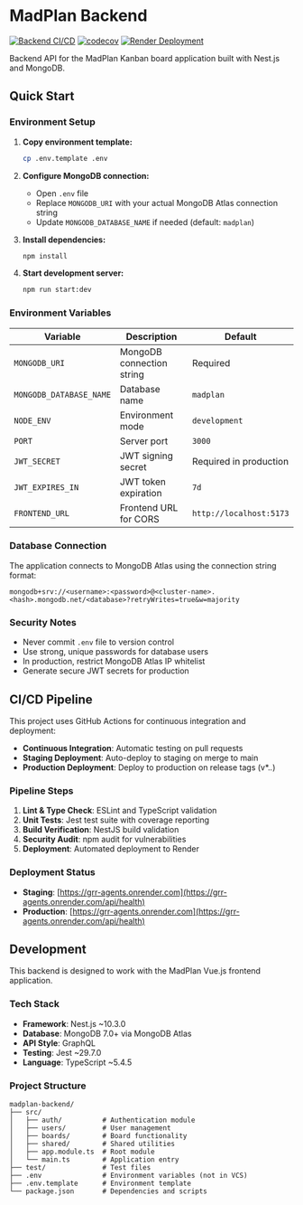 # MadPlan Backend

[![Backend CI/CD](https://github.com/USERNAME/REPO_NAME/actions/workflows/ci.yml/badge.svg)](https://github.com/USERNAME/REPO_NAME/actions/workflows/ci.yml)
[![codecov](https://codecov.io/gh/USERNAME/REPO_NAME/branch/main/graph/badge.svg)](https://codecov.io/gh/USERNAME/REPO_NAME)
[![Render Deployment](https://img.shields.io/badge/Render-Deployed-success)](https://grr-agents.onrender.com/api/health)

Backend API for the MadPlan Kanban board application built with Nest.js and MongoDB.

## Quick Start

### Environment Setup

1. **Copy environment template:**
   ```bash
   cp .env.template .env
   ```

2. **Configure MongoDB connection:**
   - Open `.env` file
   - Replace `MONGODB_URI` with your actual MongoDB Atlas connection string
   - Update `MONGODB_DATABASE_NAME` if needed (default: `madplan`)

3. **Install dependencies:**
   ```bash
   npm install
   ```

4. **Start development server:**
   ```bash
   npm run start:dev
   ```

### Environment Variables

| Variable | Description | Default |
|----------|-------------|---------|
| `MONGODB_URI` | MongoDB connection string | Required |
| `MONGODB_DATABASE_NAME` | Database name | `madplan` |
| `NODE_ENV` | Environment mode | `development` |
| `PORT` | Server port | `3000` |
| `JWT_SECRET` | JWT signing secret | Required in production |
| `JWT_EXPIRES_IN` | JWT token expiration | `7d` |
| `FRONTEND_URL` | Frontend URL for CORS | `http://localhost:5173` |

### Database Connection

The application connects to MongoDB Atlas using the connection string format:
```
mongodb+srv://<username>:<password>@<cluster-name>.<hash>.mongodb.net/<database>?retryWrites=true&w=majority
```

### Security Notes

- Never commit `.env` file to version control
- Use strong, unique passwords for database users
- In production, restrict MongoDB Atlas IP whitelist
- Generate secure JWT secrets for production

## CI/CD Pipeline

This project uses GitHub Actions for continuous integration and deployment:

- **Continuous Integration**: Automatic testing on pull requests
- **Staging Deployment**: Auto-deploy to staging on merge to main
- **Production Deployment**: Deploy to production on release tags (v*.*.*)

### Pipeline Steps
1. **Lint & Type Check**: ESLint and TypeScript validation
2. **Unit Tests**: Jest test suite with coverage reporting
3. **Build Verification**: NestJS build validation
4. **Security Audit**: npm audit for vulnerabilities
5. **Deployment**: Automated deployment to Render

### Deployment Status
- **Staging**: [https://grr-agents.onrender.com](https://grr-agents.onrender.com/api/health)
- **Production**: [https://grr-agents.onrender.com](https://grr-agents.onrender.com/api/health)

## Development

This backend is designed to work with the MadPlan Vue.js frontend application.

### Tech Stack

- **Framework**: Nest.js ~10.3.0
- **Database**: MongoDB 7.0+ via MongoDB Atlas
- **API Style**: GraphQL
- **Testing**: Jest ~29.7.0
- **Language**: TypeScript ~5.4.5

### Project Structure

```
madplan-backend/
├── src/
│   ├── auth/          # Authentication module
│   ├── users/         # User management
│   ├── boards/        # Board functionality
│   ├── shared/        # Shared utilities
│   ├── app.module.ts  # Root module
│   └── main.ts        # Application entry
├── test/              # Test files
├── .env               # Environment variables (not in VCS)
├── .env.template      # Environment template
└── package.json       # Dependencies and scripts
```